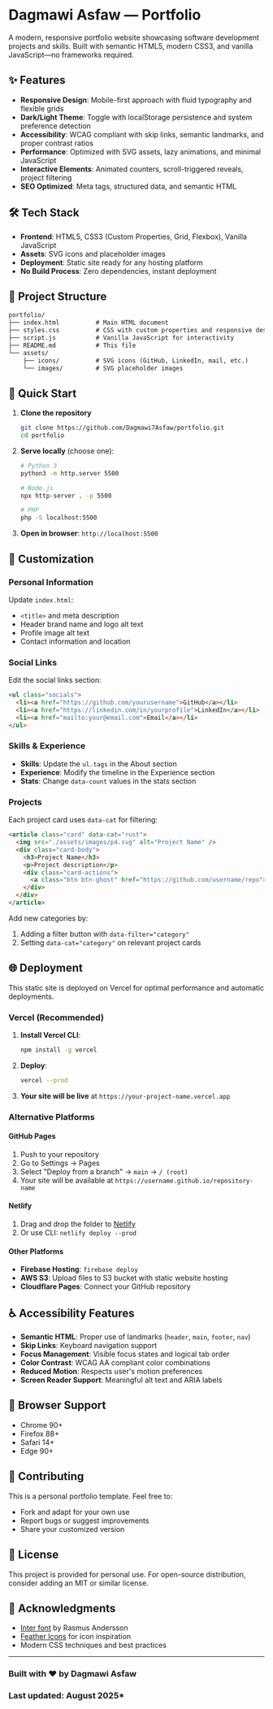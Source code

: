 # Dagmawi Asfaw — Portfolio

A modern, responsive portfolio website showcasing software development projects and skills. Built with semantic HTML5, modern CSS3, and vanilla JavaScript—no frameworks required.

## ✨ Features

- **Responsive Design**: Mobile-first approach with fluid typography and flexible grids
- **Dark/Light Theme**: Toggle with localStorage persistence and system preference detection
- **Accessibility**: WCAG compliant with skip links, semantic landmarks, and proper contrast ratios
- **Performance**: Optimized with SVG assets, lazy animations, and minimal JavaScript
- **Interactive Elements**: Animated counters, scroll-triggered reveals, project filtering
- **SEO Optimized**: Meta tags, structured data, and semantic HTML

## 🛠️ Tech Stack

- **Frontend**: HTML5, CSS3 (Custom Properties, Grid, Flexbox), Vanilla JavaScript
- **Assets**: SVG icons and placeholder images
- **Deployment**: Static site ready for any hosting platform
- **No Build Process**: Zero dependencies, instant deployment

## 📁 Project Structure

```md
portfolio/
├── index.html          # Main HTML document
├── styles.css          # CSS with custom properties and responsive design
├── script.js           # Vanilla JavaScript for interactivity
├── README.md           # This file
└── assets/
    ├── icons/          # SVG icons (GitHub, LinkedIn, mail, etc.)
    └── images/         # SVG placeholder images
```

## 🚀 Quick Start

1. **Clone the repository**

   ```bash
   git clone https://github.com/Dagmawi7Asfaw/portfolio.git
   cd portfolio
   ```

2. **Serve locally** (choose one):

   ```bash
   # Python 3
   python3 -m http.server 5500
   
   # Node.js
   npx http-server . -p 5500
   
   # PHP
   php -S localhost:5500
   ```

3. **Open in browser**: `http://localhost:5500`

## 🎨 Customization

### Personal Information

Update `index.html`:

- `<title>` and meta description
- Header brand name and logo alt text
- Profile image alt text
- Contact information and location

### Social Links

Edit the social links section:

```html
<ul class="socials">
  <li><a href="https://github.com/yourusername">GitHub</a></li>
  <li><a href="https://linkedin.com/in/yourprofile">LinkedIn</a></li>
  <li><a href="mailto:your@email.com">Email</a></li>
</ul>
```

### Skills & Experience

- **Skills**: Update the `ul.tags` in the About section
- **Experience**: Modify the timeline in the Experience section
- **Stats**: Change `data-count` values in the stats section

### Projects

Each project card uses `data-cat` for filtering:

```html
<article class="card" data-cat="rust">
  <img src="./assets/images/p4.svg" alt="Project Name" />
  <div class="card-body">
    <h3>Project Name</h3>
    <p>Project description</p>
    <div class="card-actions">
      <a class="btn btn-ghost" href="https://github.com/username/repo">Code</a>
    </div>
  </div>
</article>
```

Add new categories by:

1. Adding a filter button with `data-filter="category"`
2. Setting `data-cat="category"` on relevant project cards

## 🌐 Deployment

This static site is deployed on Vercel for optimal performance and automatic deployments.

### Vercel (Recommended)

1. **Install Vercel CLI**:

   ```bash
   npm install -g vercel
   ```

2. **Deploy**:

   ```bash
   vercel --prod
   ```

3. **Your site will be live** at `https://your-project-name.vercel.app`

### Alternative Platforms

#### GitHub Pages

1. Push to your repository
2. Go to Settings → Pages
3. Select "Deploy from a branch" → `main` → `/ (root)`
4. Your site will be available at `https://username.github.io/repository-name`

#### Netlify

1. Drag and drop the folder to [Netlify](https://netlify.com)
2. Or use CLI: `netlify deploy --prod`

#### Other Platforms

- **Firebase Hosting**: `firebase deploy`
- **AWS S3**: Upload files to S3 bucket with static website hosting
- **Cloudflare Pages**: Connect your GitHub repository

## ♿ Accessibility Features

- **Semantic HTML**: Proper use of landmarks (`header`, `main`, `footer`, `nav`)
- **Skip Links**: Keyboard navigation support
- **Focus Management**: Visible focus states and logical tab order
- **Color Contrast**: WCAG AA compliant color combinations
- **Reduced Motion**: Respects user's motion preferences
- **Screen Reader Support**: Meaningful alt text and ARIA labels

## 📱 Browser Support

- Chrome 90+
- Firefox 88+
- Safari 14+
- Edge 90+

## 🤝 Contributing

This is a personal portfolio template. Feel free to:

- Fork and adapt for your own use
- Report bugs or suggest improvements
- Share your customized version

## 📄 License

This project is provided for personal use. For open-source distribution, consider adding an MIT or similar license.

## 🙏 Acknowledgments

- [Inter font](https://rsms.me/inter/) by Rasmus Andersson
- [Feather Icons](https://feathericons.com/) for icon inspiration
- Modern CSS techniques and best practices

---

### Built with ❤️ by Dagmawi Asfaw

### Last updated: August 2025*

